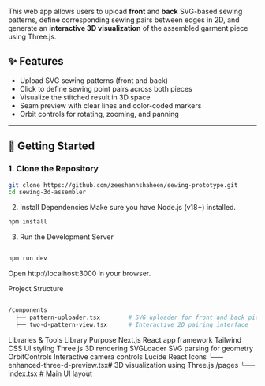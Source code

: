 
This web app allows users to upload **front** and **back** SVG-based sewing patterns, define corresponding sewing pairs between edges in 2D, and generate an **interactive 3D visualization** of the assembled garment piece using Three.js.

## ✨ Features

- Upload SVG sewing patterns (front and back)
- Click to define sewing point pairs across both pieces
- Visualize the stitched result in 3D space
- Seam preview with clear lines and color-coded markers
- Orbit controls for rotating, zooming, and panning

---

## 🚀 Getting Started

### 1. Clone the Repository

```bash
git clone https://github.com/zeeshanhshaheen/sewing-prototype.git
cd sewing-3d-assembler
```

2. Install Dependencies
Make sure you have Node.js (v18+) installed.

```bash
npm install
```

3. Run the Development Server
```bash

npm run dev
```

Open http://localhost:3000 in your browser.

Project Structure
```bash

/components
  ├── pattern-uploader.tsx        # SVG uploader for front and back pieces
  ├── two-d-pattern-view.tsx      # Interactive 2D pairing interface
```
Libraries & Tools
Library	Purpose
Next.js	React app framework
Tailwind CSS	UI styling
Three.js	3D rendering
SVGLoader	SVG parsing for geometry
OrbitControls	Interactive camera controls
Lucide React	Icons
  └── enhanced-three-d-preview.tsx# 3D visualization using Three.js
/pages
  └── index.tsx                   # Main UI layout
```


